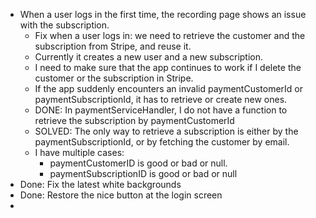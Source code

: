- When a user logs in the first time, the recording page shows an issue with the subscription.
  - Fix when a user logs in: we need to retrieve the customer and the subscription from Stripe, and reuse it.
  - Currently it creates a new user and a new subscription.
  - I need to make sure that the app continues to work if I delete the customer or the subscription in Stripe.
  - If the app suddenly encounters an invalid paymentCustomerId or paymentSubscriptionId, it has to retrieve or create new ones.
  - DONE: In paymentServiceHandler, I do not have a function to retrieve the subscription by paymentCustomerId
  - SOLVED: The only way to retrieve a subscription is either by the paymentSubscriptionId, or by fetching the customer by email.
  - I have multiple cases:
    - paymentCustomerID is good or bad or null.
    - paymentSubscriptionID is good or bad or null
- Done: Fix the latest white backgrounds
- Done: Restore the nice button at the login screen
- 